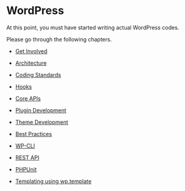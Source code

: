 # WordPress

At this point, you must have started writing actual WordPress codes.

Please go through the following chapters.

* [Get Involved](/wordpress/get-involved.md)

* [Architecture](/wordpress/architecture.md)

* [Coding Standards](/wordpress/coding-standards.md)

* [Hooks](/wordpress/hooks.md)

* [Core APIs](/wordpress/core-apis.md)

* [Plugin Development](/wordpress/plugin-development.md)

* [Theme Development](/wordpress/theme-development.md)

* [Best Practices](/wordpress/best-practices.md)

* [WP-CLI](/wordpress/wp-cli.md)

* [REST API](/wordpress/rest-api.md)

* [PHPUnit](//wordpress/phpunit.md)

* [Templating using wp.template](/wordpress/wp-template.md)



